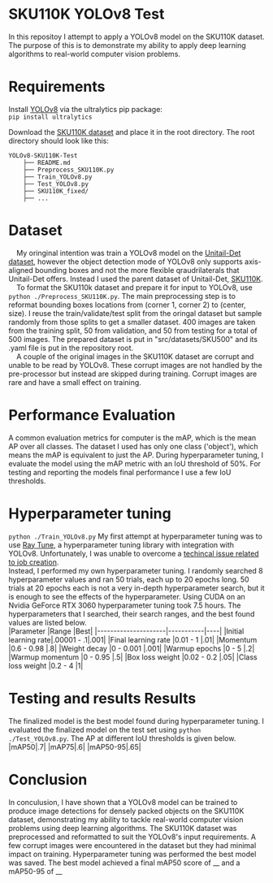 # SKU110K YOLOv8 Test #
In this repositoy I attempt to apply a YOLOv8 model on the SKU110K dataset. The purpose of this is to demonstrate my ability to apply deep learning algorithms to real-world computer vision problems.

# Requirements #
Install [YOLOv8](https://github.com/ultralytics/ultralytics) via the ultralytics pip package:  
`pip install ultralytics`  

Download the [SKU110K dataset](https://github.com/eg4000/SKU110K_CVPR19 ) and place it in the root directory. The root directory should look like this:  
```
YOLOv8-SKU110K-Test  
    ├── README.md  
    ├── Preprocess_SKU110K.py
    ├── Train_YOLOv8.py
    ├── Test_YOLOv8.py
    ├── SKU110K_fixed/
    ├── ...
```

# Dataset #
&nbsp;&nbsp;&nbsp;&nbsp;My oringinal intention was train a YOLOv8 model on the [Unitail-Det dataset](https://unitedretail.github.io/Unitail-Det/), however the object detection mode of YOLOv8 only supports axis-aligned bounding boxes and not the more flexible qraudrilaterals that Unitail-Det offers. Instead I used the parent dataset of Unitail-Det, [SKU110K](https://github.com/eg4000/SKU110K_CVPR19 ).  
&nbsp;&nbsp;&nbsp;&nbsp;To format the SKU110k dataset and prepare it for input to YOLOv8, use `python ./Preprocess_SKU110K.py`. The main preprocessing step is to reformat bounding boxes locations from (corner 1, corner 2) to (center, size). I reuse the train/validate/test split from the oringal dataset but sample randomly from those splits to get a smaller dataset. 400 images are taken from the training split, 50 from validation, and 50 from testing for a total of 500 images. The prepared dataset is put in "src/datasets/SKU500" and its .yaml file is put in the repository root.  
&nbsp;&nbsp;&nbsp;&nbsp;A couple of the original images in the SKU110K dataset are corrupt and unable to be read by YOLOv8. These corrupt images are not handled by the pre-processor but instead are skipped during training. Corrupt images are rare and have a small effect on training.

# Performance Evaluation #
A common evaluation metrics for computer is the mAP, which is the mean AP over all classes. The dataset I used has only one class ('object'), which means the mAP is equivalent to just the AP. During hyperparameter tuning, I evaluate the model using the mAP metric with an IoU threshold of 50%. For testing and reporting the models final performance I use a few IoU thresholds.

# Hyperparameter tuning #
`python ./Train_YOLOv8.py`
My first attempt at hyperparameter tuning was to use [Ray Tune](https://docs.ray.io/en/latest/tune/index.html), a hyperparameter tuning library with integration with YOLOv8. Unfortunately, I was unable to overcome a [techincal issue related to job creation](https://github.com/ray-project/ray/issues/21994).  
Instead, I performed my own hyperparameter tuning. I randomly searched 8 hyperparameter values and ran 50 trials, each up to 20 epochs long. 50 trials at 20 epochs each is not a very in-depth hyperparameter search, but it is enough to see the effects of the hyperparameter. Using CUDA on an Nvidia GeForce RTX 3060 hyperparameter tuning took 7.5 hours. The hyperparameters that I searched, their search ranges, and the best found values are listed below.  
|Parameter            |Range      |Best|
|---------------------|-----------|----|
|Initial learning rate|.00001 - .1|.001|
|Final learning rate  |0.01 - 1   |.01|
|Momentum             |0.6 - 0.98 |.8|
|Weight decay         |0 - 0.001  |.001|
|Warmup epochs        |0 - 5      |.2|
|Warmup momentum      |0 - 0.95   |.5|
|Box loss weight      |0.02 - 0.2 |.05|
|Class loss weight    |0.2 - 4    |1|


# Testing and results Results #
The finalized model is the best model found during hyperparameter tuning. I evaluated the finalized model on the test set using `python ./Test_YOLOv8.py`. The AP at different IoU thresholds is given below.
|mAP50|.7|
|mAP75|.6|
|mAP50-95|.65|

# Conclusion #
In conculusion, I have shown that a YOLOv8 model can be trained to produce image detections for densely packed objects on the SKU110K dataset, demonstrating my ability to tackle real-world computer vision problems using deep learning algorithms. The SKU110K dataset was preprocessed and reformatted to suit the YOLOv8's input requirements. A few corrupt images were encountered in the dataset but they had minimal impact on training. Hyperparameter tuning was performed the best model was saved. The best model achieved a final mAP50 score of __ and a mAP50-95 of __
